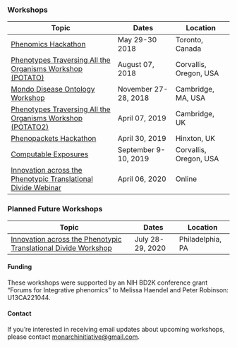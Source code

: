 ### Workshops

Topic | Dates | Location
-- | -- | --
[Phenomics Hackathon](pages/phenomics.md) | May 29-30 2018 | Toronto, Canada 
[Phenotypes Traversing All the Organisms Workshop (POTATO)](pages/potato.md) | August 07, 2018  | Corvallis, Oregon, USA
[Mondo Disease Ontology Workshop](pages/mondo.md) | November 27-28, 2018 | Cambridge, MA, USA
[Phenotypes Traversing All the Organisms Workshop (POTATO2)](pages/potato.md) | April 07, 2019 | Cambridge, UK
[Phenopackets Hackathon](pages/phenopackets.md) | April 30, 2019 | Hinxton, UK
[Computable Exposures](pages/exposures.md) | September 9-10, 2019 | Corvallis, Oregon, USA
[Innovation across the Phenotypic Translational Divide Webinar](pages/clin-phen-webinar.md) | April 06, 2020 | Online

### Planned Future Workshops

Topic | Dates | Location
-- | -- | --
[Innovation across the Phenotypic Translational Divide Workshop](pages/clin-phen.md) | July 28-29, 2020 | Philadelphia, PA

#### Funding
These workshops were supported by an NIH BD2K conference grant “Forums for Integrative phenomics” to Melissa Haendel and Peter Robinson: U13CA221044.

#### Contact
If you’re interested in receiving email updates about upcoming workshops, please contact [monarchinitiative@gmail.com](mailto:monarchinitiative@gmail.com).
